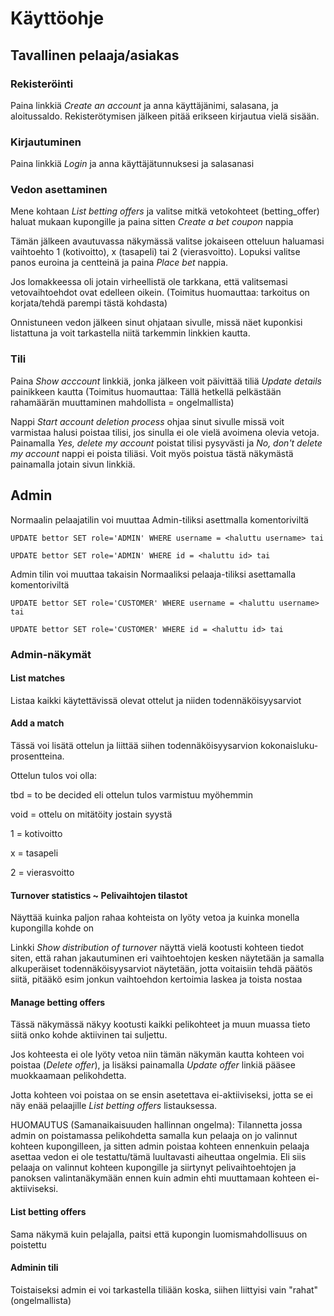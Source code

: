 # Käyttöohje

## Tavallinen pelaaja/asiakas

### Rekisteröinti

Paina linkkiä *Create an account* ja anna käyttäjänimi, salasana, ja aloitussaldo. Rekisterötymisen jälkeen pitää erikseen kirjautua vielä sisään.

### Kirjautuminen

Paina linkkiä *Login* ja anna käyttäjätunnuksesi ja salasanasi

### Vedon asettaminen

Mene kohtaan *List betting offers* ja valitse mitkä vetokohteet (betting_offer) haluat mukaan kupongille ja paina sitten *Create a bet coupon* nappia

Tämän jälkeen avautuvassa näkymässä valitse jokaiseen otteluun haluamasi vaihtoehto 1 (kotivoitto), x (tasapeli) tai 2 (vierasvoitto). Lopuksi valitse panos euroina ja centteinä ja paina *Place bet* nappia.

Jos lomakkeessa oli jotain virheellistä ole tarkkana, että valitsemasi vetovaihtoehdot ovat edelleen oikein. (Toimitus huomauttaa: tarkoitus on korjata/tehdä parempi tästä kohdasta)

Onnistuneen vedon jälkeen sinut ohjataan sivulle, missä näet kuponkisi listattuna ja voit tarkastella niitä tarkemmin linkkien kautta.

### Tili

Paina *Show acccount* linkkiä, jonka jälkeen voit päivittää tiliä *Update details* painikkeen kautta (Toimitus huomauttaa: Tällä hetkellä pelkästään rahamäärän muuttaminen mahdollista = ongelmallista)

Nappi *Start account deletion process* ohjaa sinut sivulle missä voit varmistaa halusi poistaa tilisi, jos sinulla ei ole vielä avoimena olevia vetoja. Painamalla *Yes, delete my account* poistat tilisi pysyvästi ja *No, don't delete my account* nappi ei poista tiliäsi. Voit myös poistua tästä näkymästä painamalla jotain sivun linkkiä.

## Admin

Normaalin pelaajatilin voi muuttaa Admin-tiliksi asettmalla komentoriviltä 

    UPDATE bettor SET role='ADMIN' WHERE username = <haluttu username> tai

    UPDATE bettor SET role='ADMIN' WHERE id = <haluttu id> tai

Admin tilin voi muuttaa takaisin Normaaliksi pelaaja-tiliksi asettamalla komentoriviltä

    UPDATE bettor SET role='CUSTOMER' WHERE username = <haluttu username> tai

    UPDATE bettor SET role='CUSTOMER' WHERE id = <haluttu id> tai

### Admin-näkymät

#### List matches

Listaa kaikki käytettävissä olevat ottelut ja niiden todennäköisyysarviot

#### Add a match

Tässä voi lisätä ottelun ja liittää siihen todennäköisyysarvion kokonaisluku-prosentteina. 

Ottelun tulos voi olla:

tbd = to be decided eli ottelun tulos varmistuu myöhemmin

void = ottelu on mitätöity jostain syystä

1 = kotivoitto

x = tasapeli

2 = vierasvoitto

#### Turnover statistics ~ Pelivaihtojen tilastot

Näyttää kuinka paljon rahaa kohteista on lyöty vetoa ja kuinka monella kupongilla kohde on

Linkki *Show distribution of turnover* näyttä vielä kootusti kohteen tiedot siten, että rahan jakautuminen eri vaihtoehtojen kesken näytetään ja samalla alkuperäiset todennäköisyysarviot näytetään, jotta voitaisiin tehdä päätös siitä, pitääkö esim jonkun vaihtoehdon kertoimia laskea ja toista nostaa

#### Manage betting offers

Tässä näkymässä näkyy kootusti kaikki pelikohteet ja muun muassa tieto siitä onko kohde aktiivinen tai suljettu.

Jos kohteesta ei ole lyöty vetoa niin tämän näkymän kautta kohteen voi poistaa (*Delete offer*), ja lisäksi painamalla *Update offer* linkiä pääsee muokkaamaan pelikohdetta. 

Jotta kohteen voi poistaa on se ensin asetettava ei-aktiiviseksi, jotta se ei näy enää pelaajille *List betting offers* listauksessa.

HUOMAUTUS (Samanaikaisuuden hallinnan ongelma): Tilannetta jossa admin on poistamassa pelikohdetta samalla kun pelaaja on jo valinnut kohteen kupongilleen, ja sitten admin poistaa kohteen ennenkuin pelaaja asettaa vedon ei ole testattu/tämä luultavasti aiheuttaa ongelmia. Eli siis pelaaja on valinnut kohteen kupongille ja siirtynyt pelivaihtoehtojen ja panoksen valintanäkymään ennen kuin admin ehti muuttamaan kohteen ei-aktiiviseksi.

#### List betting offers

Sama näkymä kuin pelajalla, paitsi että kupongin luomismahdollisuus on poistettu

#### Adminin tili

Toistaiseksi admin ei voi tarkastella tiliään koska, siihen liittyisi vain "rahat" (ongelmallista)
